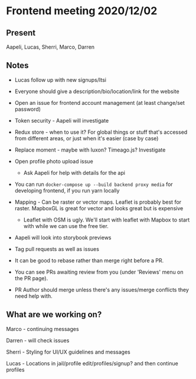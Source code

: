 # Frontend meeting 2020/12/02

## Present

Aapeli, Lucas, Sherri, Marco, Darren

## Notes

- Lucas follow up with new signups/Itsi

- Everyone should give a description/bio/location/link for the website

- Open an issue for frontend account management (at least change/set password)

- Token security - Aapeli will investigate

- Redux store - when to use it? For global things or stuff that's accessed from different areas, or just when it's easier (case by case)

- Replace moment - maybe with luxon? Timeago.js? Investigate

- Open profile photo upload issue

  - Ask Aapeli for help with details for the api

- You can run `docker-compose up --build backend proxy media` for developing frontend, if you run yarn locally

- Mapping - Can be raster or vector maps. Leaflet is probably best for raster. MapboxGL is great for vector and looks great but is expensive

  - Leaflet with OSM is ugly. We'll start with leaflet with Mapbox to start with while we can use the free tier.

- Aapeli will look into storybook previews

- Tag pull requests as well as issues

- It can be good to rebase rather than merge right before a PR.

- You can see PRs awaiting review from you (under 'Reviews' menu on the PR page).

- PR Author should merge unless there's any issues/merge conflicts they need help with.

## What are we working on?

Marco - continuing messages

Darren - will check issues

Sherri - Styling for UI/UX guidelines and messages

Lucas - Locations in jail/profile edit/profiles/signup? and then continue profiles
